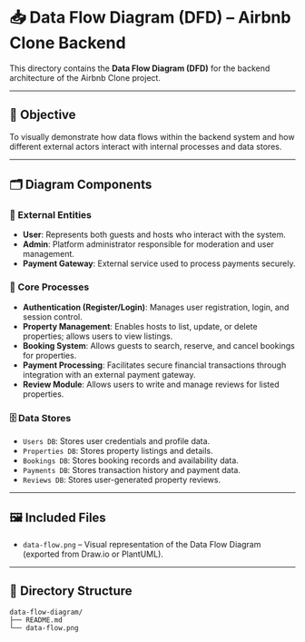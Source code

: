 # 📥 Data Flow Diagram (DFD) – Airbnb Clone Backend

This directory contains the **Data Flow Diagram (DFD)** for the backend architecture of the Airbnb Clone project.

---

## 🎯 Objective

To visually demonstrate how data flows within the backend system and how different external actors interact with internal processes and data stores.

---

## 🗂️ Diagram Components

### 🔷 External Entities
- **User**: Represents both guests and hosts who interact with the system.
- **Admin**: Platform administrator responsible for moderation and user management.
- **Payment Gateway**: External service used to process payments securely.

### 🔸 Core Processes
- **Authentication (Register/Login)**: Manages user registration, login, and session control.
- **Property Management**: Enables hosts to list, update, or delete properties; allows users to view listings.
- **Booking System**: Allows guests to search, reserve, and cancel bookings for properties.
- **Payment Processing**: Facilitates secure financial transactions through integration with an external payment gateway.
- **Review Module**: Allows users to write and manage reviews for listed properties.

### 🗄️ Data Stores
- `Users DB`: Stores user credentials and profile data.
- `Properties DB`: Stores property listings and details.
- `Bookings DB`: Stores booking records and availability data.
- `Payments DB`: Stores transaction history and payment data.
- `Reviews DB`: Stores user-generated property reviews.

---

## 🖼️ Included Files
- `data-flow.png` – Visual representation of the Data Flow Diagram (exported from Draw.io or PlantUML).

---

## 📁 Directory Structure
```plaintext
data-flow-diagram/
├── README.md
└── data-flow.png

